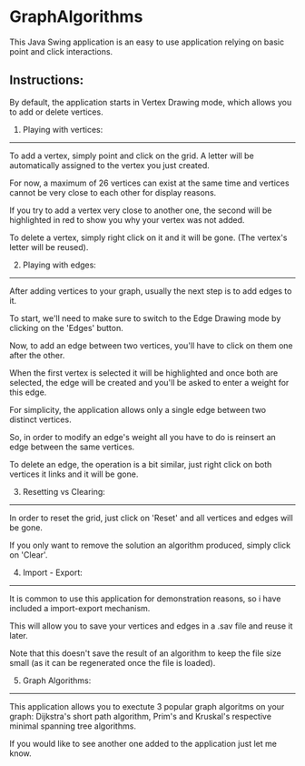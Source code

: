 GraphAlgorithms
===============

This Java Swing application is an easy to use application relying on basic point and click interactions.

Instructions:
-------------

By default, the application starts in Vertex Drawing mode, which allows you to add or delete vertices. 

1. Playing with vertices:
-------------------------

To add a vertex, simply point and click on the grid. A letter will be automatically assigned to the vertex you just created.

For now, a maximum of 26 vertices can exist at the same time and vertices cannot be very close to each other for display reasons.

If you try to add a vertex very close to another one, the second will be highlighted in red to show you why your vertex was not added.

To delete a vertex, simply right click on it and it will be gone. (The vertex's letter will be reused).

2. Playing with edges:
----------------------

After adding vertices to your graph, usually the next step is to add edges to it.

To start, we'll need to make sure to switch to the Edge Drawing mode by clicking on the 'Edges' button.

Now, to add an edge between two vertices, you'll have to click on them one after the other.

When the first vertex is selected it will be highlighted and once both are selected, the edge will be created and you'll be asked to enter a weight for this edge.

For simplicity, the application allows only a single edge between two distinct vertices. 

So, in order to modify an edge's weight all you have to do is reinsert an edge between the same vertices.

To delete an edge, the operation is a bit similar, just right click on both vertices it links and it will be gone.

3. Resetting vs Clearing:
-------------------------

In order to reset the grid, just click on 'Reset' and all vertices and edges will be gone.

If you only want to remove the solution an algorithm produced, simply click on 'Clear'.

4. Import - Export:
-------------------

It is common to use this application for demonstration reasons, so i have included a import-export mechanism.

This will allow you to save your vertices and edges in a .sav file and reuse it later.

Note that this doesn't save the result of an algorithm to keep the file size small (as it can be regenerated once the file is loaded).

5. Graph Algorithms:
--------------------

This application allows you to exectute 3 popular graph algoritms on your graph: Dijkstra's short path algorithm, Prim's and Kruskal's respective minimal spanning tree algorithms.

If you would like to see another one added to the application just let me know.
